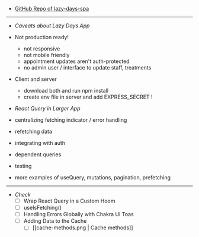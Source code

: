 - [GitHub Repo of lazy-days-spa](https://github.com/bonnie/udemy-REACT-QUERY/tree/react-query-v4/completed-apps/lazy-days-spa)

---

- _Caveats about Lazy Days App_
- Not production ready!
  - not responsive
  - not mobile friendly
  - appointment updates aren't auth-protected
  - no admin user / interface to update staff, treatments
- Client and server

  - download both and run npm install
  - create env file in server and add EXPRESS_SECRET !

- _React Query in Larger App_
- centralizing fetching indicator / error handling
- refetching data
- integrating with auth
- dependent queries
- testing
- more examples of useQuery, mutations, pagination, prefetching

---

- _Check_
  - [ ] Wrap React Query in a Custom Hoom
  - [ ] useIsFetching()
  - [ ] Handling Errors Globally with Chakra UI Toas
  - [ ]  Adding Data to the Cache
	  - [ ] [[cache-methods.png | Cache methods]]
